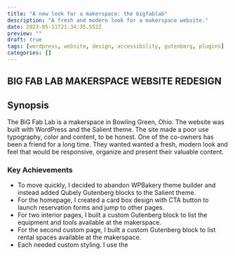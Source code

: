```yaml
---
title: "A new look for a makerspace: the bigfablab"
description: "A fresh and modern look for a makerspace website."
date: 2023-05-11T21:34:35.552Z
preview: ""
draft: true
tags: [wordpress, website, design, accessibility, gutenberg, plugins]
categories: []
---
```


## BIG FAB LAB MAKERSPACE WEBSITE REDESIGN

## Synopsis

The BiG Fab Lab is a makerspace in Bowling Green, Ohio. The website was built with WordPress and the Salient theme. The site made a poor use typography, color and content, to be honest.  One of the co-owners has been a friend for a long time. They wanted wanted a fresh, modern look and feel that would be responsive, organize and present their valuable content.

### Key Achievements

- To move quickly, I decided to abandon WPBakery theme builder and instead added Qubely Gutenberg blocks to the Salient theme.
- For the homepage, I created a card box design with CTA button to launch reservation forms and jump to other pages.
- For two interior pages, I built a custom Gutenberg block to list the equipment and tools available at the makerspace.
- For the second custom page, I built a custom Gutenberg block to list rental spaces available at the makerspace.
- Each needed custom styling. I use the 
